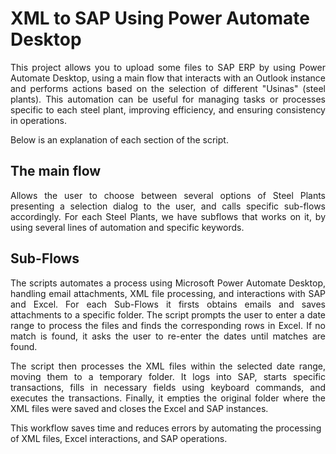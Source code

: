 # XML to SAP Using Power Automate Desktop

<p align="justify">
This project allows you to upload some files to SAP ERP by using Power Automate Desktop, using a main flow that interacts with an Outlook instance and performs actions based on the selection of different "Usinas" (steel plants). This automation can be useful for managing tasks or processes specific to each steel plant, improving efficiency, and ensuring consistency in operations.
</p>

Below is an explanation of each section of the script.

## The main flow
<p align="justify">
Allows the user to choose between several options of Steel Plants presenting a selection dialog to the user, and calls specific sub-flows accordingly. For each Steel Plants, we have subflows that works on it, by using several lines of automation and specific keywords.
</p>

## Sub-Flows

<p align="justify">
The scripts automates a process using Microsoft Power Automate Desktop, handling email attachments, XML file processing, and interactions with SAP and Excel. For each Sub-Flows it firsts obtains emails and saves attachments to a specific folder. The script prompts the user to enter a date range to process the files and finds the corresponding rows in Excel. If no match is found, it asks the user to re-enter the dates until matches are found.
</p>
<p align="justify">
The script then processes the XML files within the selected date range, moving them to a temporary folder. It logs into SAP, starts specific transactions, fills in necessary fields using keyboard commands, and executes the transactions. Finally, it empties the original folder where the XML files were saved and closes the Excel and SAP instances.
</p>

This workflow saves time and reduces errors by automating the processing of XML files, Excel interactions, and SAP operations.
